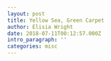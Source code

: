 ```yaml
---
layout: post
title: Yellow Sea, Green Carpet
author: Elisia Wright
date: 2018-07-11T00:12:57.000Z
intro_paragraph: ''
categories: misc
---
```

